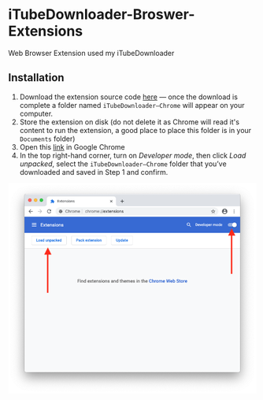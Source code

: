 # iTubeDownloader-Broswer-Extensions
Web Browser Extension used my iTubeDownloader


## Installation

1. Download the extension source code [here]() — once the download is complete a folder named `iTubeDownloader—Chrome` will appear on your computer.
2. Store the extension on disk (do not delete it as Chrome will read it's content to run the extension, a good place to place this folder is in your `Documents` folder)
3. Open this [link](chrome://extensions) in Google Chrome
4. In the top right-hand corner, turn on *Developer mode*, then click *Load unpacked*, select the `iTubeDownloader—Chrome` folder that you’ve downloaded and saved in Step 1 and confirm. 

![Screenshot](Screenshot.png)
